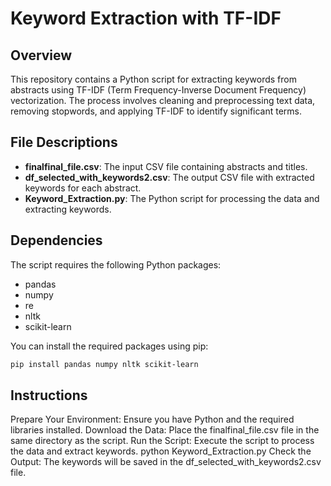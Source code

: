 # Keyword Extraction with TF-IDF

## Overview

This repository contains a Python script for extracting keywords from abstracts using TF-IDF (Term Frequency-Inverse Document Frequency) vectorization. The process involves cleaning and preprocessing text data, removing stopwords, and applying TF-IDF to identify significant terms.

## File Descriptions

- **finalfinal_file.csv**: The input CSV file containing abstracts and titles.
- **df_selected_with_keywords2.csv**: The output CSV file with extracted keywords for each abstract.
- **Keyword_Extraction.py**: The Python script for processing the data and extracting keywords.

## Dependencies

The script requires the following Python packages:
- pandas
- numpy
- re
- nltk
- scikit-learn

You can install the required packages using pip:

```bash
pip install pandas numpy nltk scikit-learn
```
## Instructions

Prepare Your Environment: Ensure you have Python and the required libraries installed.
Download the Data: Place the finalfinal_file.csv file in the same directory as the script.
Run the Script: Execute the script to process the data and extract keywords.
python Keyword_Extraction.py
Check the Output: The keywords will be saved in the df_selected_with_keywords2.csv file.

